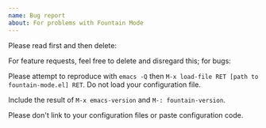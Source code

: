 ```yaml
---
name: Bug report
about: For problems with Fountain Mode
---
```


Please read first and then delete:

For feature requests, feel free to delete and disregard this; for bugs:

Please attempt to reproduce with `emacs -Q` then `M-x load-file RET
[path to fountain-mode.el] RET`. Do not load your configuration file.

Include the result of `M-x emacs-version` and `M-: fountain-version`.

Please don't link to your configuration files or paste configuration code.
